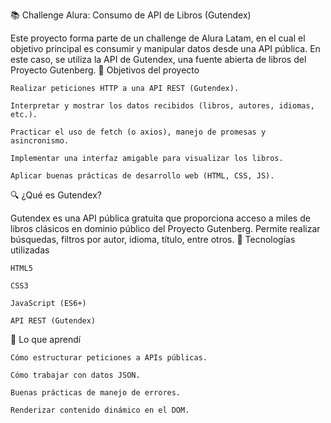 📚 Challenge Alura: Consumo de API de Libros (Gutendex)

Este proyecto forma parte de un challenge de Alura Latam, en el cual el objetivo principal es consumir y manipular datos desde una API pública. En este caso, se utiliza la API de Gutendex, una fuente abierta de libros del Proyecto Gutenberg.
🎯 Objetivos del proyecto

    Realizar peticiones HTTP a una API REST (Gutendex).

    Interpretar y mostrar los datos recibidos (libros, autores, idiomas, etc.).

    Practicar el uso de fetch (o axios), manejo de promesas y asincronismo.

    Implementar una interfaz amigable para visualizar los libros.

    Aplicar buenas prácticas de desarrollo web (HTML, CSS, JS).

🔍 ¿Qué es Gutendex?

Gutendex es una API pública gratuita que proporciona acceso a miles de libros clásicos en dominio público del Proyecto Gutenberg. Permite realizar búsquedas, filtros por autor, idioma, título, entre otros.
🚀 Tecnologías utilizadas

    HTML5

    CSS3

    JavaScript (ES6+)

    API REST (Gutendex)

🧠 Lo que aprendí

    Cómo estructurar peticiones a APIs públicas.

    Cómo trabajar con datos JSON.

    Buenas prácticas de manejo de errores.

    Renderizar contenido dinámico en el DOM.
